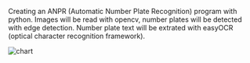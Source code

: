Creating an ANPR (Automatic Number Plate Recognition) program with python.
Images will be read with opencv, number plates will be detected with edge detection.
Number plate text will be extrated with easyOCR (optical character recognition framework).

![chart](https://github.com/rafaski1/Automatic-Number-Plate-Recognition/blob/main/carocr.jpg?raw=true)
